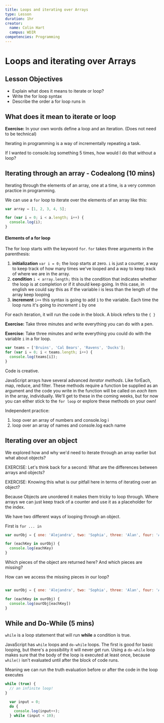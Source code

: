 ```yaml
---
title: Loops and iterating over Arrays
type: Lesson
duration: 1hr
creator:
  name: Colin Hart
  campus: WDIR
competencies: Programming
---
```


# Loops and iterating over Arrays

## Lesson Objectives

  - Explain what does it means to iterate or loop?
  - Write the for loop syntax
  - Describe the order a for loop runs in

## What does it mean to iterate or loop

**Exercise:** In your own words define a loop and an iteration. (Does not need to be technical)

Iterating in programming is a way of incrementally repeating a task.

If I wanted to console.log something 5 times, how would I do that without a loop?

## Iterating through an array - Codealong (10 mins)

Iterating through the elements of an array, one at a time, is a very common practice in programming.

We can use a `for` loop to iterate over the elements of an array like this:

```javascript
var array = [1, 2, 3, 4, 5];

for (var i = 0; i < a.length; i++) {
  console.log(i);
}
```

#### Elements of a for loop

The for loop starts with the keyword `for`. `for` takes three arguments in the parenthesis:

1. **initialization**
  `var i = 0;` the loop starts at zero. `i` is just a counter, a way to keep track of how many times we've looped and a way to keep track of where we are in the array.
2. **condition**
  `i < array.length;` this is the condition that indicates whether the loop is at completion or if it should keep going. In this case, in english we could say this as if the variable i is less than the length of the array keep looping
3. **increment**
  `i++` this syntax is going to add `1` to the variable. Each time the loop runs it's going to _increment_ `i` by one

For each iteration, it will run the code in the block. A block refers to the `{ }`

**Exercise:** Take three minutes and write everything you can do with a pen.

**Exercise:** Take three minutes and write everything you could do with the variable `i` in a for loop.


```js
var teams = ['Bruins', 'Cal Bears', 'Ravens', 'Ducks'];
for (var i = 0; i < teams.length; i++) {
  console.log(teams[i]);
}
```

Code is creative.

JavaScript arrays have several advanced _iterator methods_. Like forEach, map, reduce, and filter. These methods require a function be supplied as an argument and the code you write in the function will be called on _each_ item in the array, individually. We'll get to these in the coming weeks, but for now you can either stick to the `for loop` or explore these methods on your own!

Independent practice:

1. loop over an array of numbers and console.log i
2. loop over an array of names and console.log each name


## Iterating over an object

We explored how and why we'd need to iterate through an array earlier but what about objects?

EXERCISE: Let's think back for a second: What are the differences between arrays and objects?

EXERCISE: Knowing this what is our pitfall here in terms of iterating over an object?

Because Objects are unordered it makes them tricky to loop through. Where arrays we can just keep track of a counter and use it as a placeholder for the index.

We have two different ways of looping through an object.

First is `for ... in`

```javascript
var ourObj = { one: 'Alejandra', two: 'Sophia', three: 'Alan', four: 'Audrey', five: 'David' }

for (eachKey in ourObj) {
  console.log(eachKey)
}

```

Which pieces of the object are returned here? And which pieces are missing?

How can we access the missing pieces in our loop?



```javascript

var ourObj = { one: 'Alejandra', two: 'Sophia', three: 'Alan', four: 'Audrey', five: 'David' }

for (eachKey in ourObj) {
  console.log(ourObj[eachKey])
}

```

## While and Do-While (5 mins)

`while` is a loop statement that will run **while** a condition is true.

JavaScript has `while` loops and `do-while` loops. The first is good for basic looping, but there's a possibility it will never get run. Using a `do-while` loop makes sure that the body of the loop is executed at least once, because `while()` isn't evaluated until after the block of code runs.

Meaning we can run the truth evaluation before or after the code in the loop executes

```javascript
while (true) {
  // an infinite loop!
}
```

```javascript
  var input = 0;
  do {
    console.log(input++);
  } while (input < 10);
```
